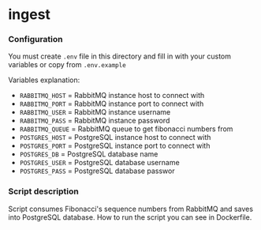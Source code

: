 # ingest

### Configuration

You must create `.env` file in this directory and fill in with your custom variables or copy from `.env.example`

Variables explanation:
- `RABBITMQ_HOST` = RabbitMQ instance host to connect with
- `RABBITMQ_PORT` = RabbitMQ instance port to connect with
- `RABBITMQ_USER` = RabbitMQ instance username
- `RABBITMQ_PASS` = RabbitMQ instance password
- `RABBITMQ_QUEUE` = RabbitMQ queue to get fibonacci numbers from
- `POSTGRES_HOST` = PostgreSQL instance host to connect with
- `POSTGRES_PORT` = PostgreSQL instance port to connect with
- `POSTGRES_DB` = PostgreSQL database name
- `POSTGRES_USER` = PostgreSQL database username
- `POSTGRES_PASS` = PostgreSQL database passwor

### Script description

Script consumes Fibonacci's sequence numbers from RabbitMQ and saves into PostgreSQL database.
How to run the script you can see in Dockerfile.
